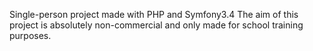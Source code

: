 Single-person project made with PHP and Symfony3.4
The aim of this project is absolutely non-commercial and only made for school training purposes.